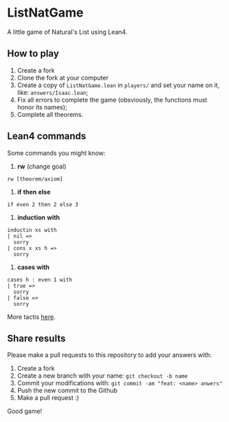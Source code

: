 # ListNatGame
A little game of  Natural's List using Lean4.

## How to play

1. Create a fork
1. Clone the fork at your computer 
1. Create a copy of `ListNatGame.lean` in `players/`  and set your name on it, like: `answers/Isaac.lean`;
1. Fix all errors to complete the game (obsviously, the functions must honor its names);
1. Complete all theorems.

## Lean4 commands

Some commands you might know:

1. **rw** (change goal)
```
rw [theorem/axiom]
```
1. **if** **then** **else**
```
if even 2 then 2 else 3
```

1. **induction** **with**
```
inductin xs with
| nil =>
  sorry
| cons x xs h =>
  sorry
```

1. **cases** **with**
```
cases h : even 1 with
| true =>
  sorry
| false =>
  sorry
```

More tactis [here](https://lean-lang.org/theorem_proving_in_lean4/tactics.html).

## Share results

Please make a pull requests to this repository to add your answers with:

1. Create a fork
1. Create a new branch with your name: `git checkout -b name`
1. Commit your modifications with: `git commit -am "feat: <name> anwers"`
1. Push the new commit to the Github
1. Make a pull request :)

Good game!
